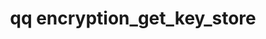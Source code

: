 ---
category: encryption
command: encryption_get_key_store
keywords: qq, qq_cli, encryption_get_key_store
optional_options: []
permalink: /qq-cli-command-guide/encryption/encryption_get_key_store.html
positional_options: []
sidebar: qq_cli_command_reference_sidebar
summary: This section explains how to use the <code>qq encryption_get_key_store</code>
  command.
synopsis: Get the active at-rest encryption configuration.
title: qq encryption_get_key_store
usage: qq encryption_get_key_store [-h]
zendesk_source: qq CLI Command Guide

---